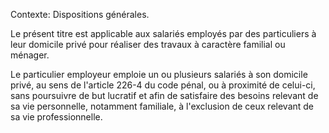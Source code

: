 Contexte: Dispositions générales.

Le présent titre est applicable aux salariés employés par des particuliers à leur domicile privé pour réaliser des travaux à caractère familial ou ménager.

Le particulier employeur emploie un ou plusieurs salariés à son domicile privé, au sens de l'article 226-4 du code pénal, ou à proximité de celui-ci, sans poursuivre de but lucratif et afin de satisfaire des besoins relevant de sa vie personnelle, notamment familiale, à l'exclusion de ceux relevant de sa vie professionnelle.